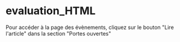 # evaluation_HTML

Pour accéder à la page des évènements, cliquez sur le bouton "Lire l'article" dans la section "Portes ouvertes"
